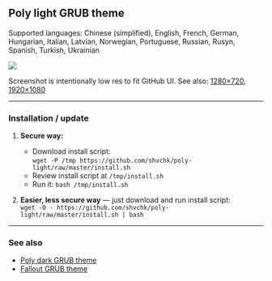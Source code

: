 ## Poly light GRUB theme

Supported languages: Chinese (simplified), English, French, German, Hungarian, Italian, Latvian, Norwegian, Portuguese, Russian, Rusyn, Spanish, Turkish, Ukrainian

![](https://i.imgur.com/9VBf1Nl.gif)

Screenshot is intentionally low res to fit GitHub UI. See also: [1280×720](https://i.imgur.com/HT4ivRY.png), [1920×1080](https://i.imgur.com/n8jBLsj.png)

---

### Installation / update

1. **Secure way:**
    - Download install script:  
    `wget -P /tmp https://github.com/shvchk/poly-light/raw/master/install.sh`
    - Review install script at `/tmp/install.sh`
    - Run it: `bash /tmp/install.sh`

2. **Easier, less secure way** — just download and run install script:  
    `wget -O - https://github.com/shvchk/poly-light/raw/master/install.sh | bash`

---

### See also

- [Poly dark GRUB theme](https://github.com/shvchk/poly-dark)
- [Fallout GRUB theme](https://github.com/shvchk/fallout-grub-theme)
